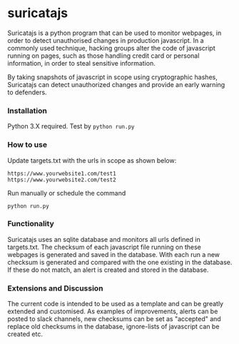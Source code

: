 # suricatajs

Suricatajs is a python program that can be used to monitor webpages, in order to detect unauthorised changes in production javascript. In a commonly used technique, hacking groups alter the code of javascript running on pages, such as those handling credit card or personal information, in order to steal sensitive information. 

By taking snapshots of javascript in scope using cryptographic hashes, Suricatajs can detect unauthorized changes and provide an early warning to defenders.

### Installation

Python 3.X required.
Test by ```python run.py```

### How to use

Update targets.txt with the urls in scope as shown below:

```
https://www.yourwebsite1.com/test1
https://www.yourwebsite2.com/test2
````
Run manually or schedule the command
```
python run.py
````

### Functionality

Suricatajs uses an sqlite database and monitors all urls defined in targets.txt. The checksum of each javascript file running on these webpages is generated and saved in the database. With each run a new checksum is generated and compared with the one existing in the database. If these do not match, an alert is created and stored in the database. 

### Extensions and Discussion

The current code is intended to be used as a template and can be greatly extended and customised. As examples of improvements, alerts can be posted to slack channels, new checksums can be set as "accepted" and replace old checksums in the database, ignore-lists of javascript can be created etc.
